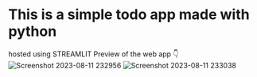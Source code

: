 # This is a simple todo app made with python
hosted using STREAMLIT
Preview of the web app 👇
![Screenshot 2023-08-11 232956](https://github.com/anasmuhd01/todo_web/assets/97117799/950afc76-1e6a-4caa-9582-55858d6a2b1e)
![Screenshot 2023-08-11 233038](https://github.com/anasmuhd01/todo_web/assets/97117799/9a6af10c-8dcd-413b-ac64-8733c6083c26)
